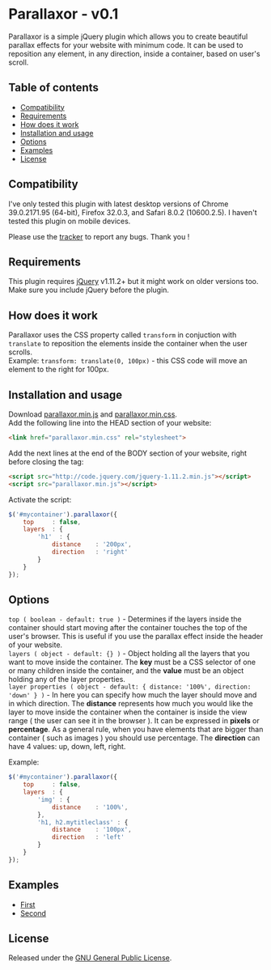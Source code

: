 Parallaxor - v0.1
=============

Parallaxor is a simple jQuery plugin which allows you to create beautiful parallax effects for your website with minimum code. It can be used to reposition any element, in any direction, inside a container, based on user's scroll.  

Table of contents
-------------
* [Compatibility](#compatibility)
* [Requirements](#requirements)
* [How does it work](#how-does-it-work)
* [Installation and usage](#installation-and-usage)
* [Options](#options)
* [Examples](#examples)
* [License](#license)

Compatibility
-------------

I've only tested this plugin with latest desktop versions of Chrome 39.0.2171.95 (64-bit), Firefox 32.0.3, and Safari 8.0.2 (10600.2.5). I haven't tested this plugin on mobile devices.  
  
Please use the [tracker](https://github.com/alexandrubau/parallaxor/issues) to report any bugs. Thank you !

Requirements
-------------

This plugin requires [jQuery](http://jquery.com) v1.11.2+ but it might work on older versions too. Make sure you include jQuery before the plugin.

How does it work
-------------
Parallaxor uses the CSS property called `transform` in conjuction with `translate` to reposition the elements inside the container when the user scrolls.  
Example: `transform: translate(0, 100px)` - this CSS code will move an element to the right for 100px.

Installation and usage
-------------
Download [parallaxor.min.js](https://raw.githubusercontent.com/alexandrubau/parallaxor/master/jquery.parallaxor.min.js) and [parallaxor.min.css](https://raw.githubusercontent.com/alexandrubau/parallaxor/master/jquery.parallaxor.min.css).  
Add the following line into the HEAD section of your website:  
```html
<link href="parallaxor.min.css" rel="stylesheet">
```
Add the next lines at the end of the BODY section of your website, right before closing the tag:  
```html
<script src="http://code.jquery.com/jquery-1.11.2.min.js"></script>
<script src="parallaxor.min.js"></script>
```
Activate the script: 
```javascript
$('#mycontainer').parallaxor({
    top     : false,
    layers  : {
        'h1'  : {
            distance    : '200px',
            direction   : 'right'
        }
    }
});
```

Options
-------------
`top ( boolean - default: true )` - Determines if the layers inside the container should start moving after the container touches the top of the user's browser. This is useful if you use the parallax effect inside the header of your website.  
`layers ( object - default: {} )` - Object holding all the layers that you want to move inside the container. The **key** must be a CSS selector of one or many children inside the container, and the **value** must be an object holding any of the layer properties.  
`layer properties ( object - default: { distance: '100%', direction: 'down' } )` - In here you can specify how much the layer should move and in which direction. The **distance** represents how much you would like the layer to move inside the container when the container is inside the view range ( the user can see it in the browser ). It can be expressed in **pixels** or **percentage**. As a general rule, when you have elements that are bigger than container ( such as images ) you should use percentage. The **direction** can have 4 values: up, down, left, right.
  
Example:  
```javascript
$('#mycontainer').parallaxor({
    top     : false,
    layers  : {
        'img' : {
            distance    : '100%',
        },
        'h1, h2.mytitleclass' : {
            distance    : '100px',
            direction   : 'left'
        }
    }
});
```

Examples
-------------
* [First](http://alexandrubau.github.io/parallaxor/examples/first/index.html)
* [Second](http://alexandrubau.github.io/parallaxor/examples/second/index.html)

License
-------------
Released under the [GNU General Public License]( http://www.gnu.org/copyleft/gpl.html ).
